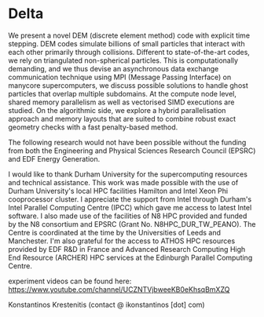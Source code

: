 # Delta
We present a novel DEM (discrete element method) code with explicit time stepping. DEM codes simulate billions of small particles that interact with each other primarily through collisions. Different to state-of-the-art codes, we rely on triangulated non-spherical particles. This is computationally demanding, and we thus devise an asynchronous data exchange communication technique using MPI (Message Passing Interface) on manycore supercomputers, we discuss possible solutions to handle ghost particles that overlap multiple subdomains. At the compute node level, shared memory parallelism as well as vectorised SIMD executions are studied. On the algorithmic side, we explore a hybrid parallelisation approach and memory layouts that are suited to combine robust exact geometry checks with a fast penalty-based method.

The following research would not have been possible without the funding from both the Engineering and Physical Sciences Research Council (EPSRC) and EDF Energy Generation.

I would like to thank Durham University for the supercomputing resources and technical assistance. This work was made possible with the use of Durham University's local HPC facilities Hamilton and Intel Xeon Phi cooprocessor cluster. I appreciate the support from Intel through Durham's Intel Parallel Computing Centre (IPCC) which gave me access to latest Intel software. I also made use of the facilities of N8 HPC provided and funded by the N8 consortium and EPSRC (Grant No. N8HPC_DUR_TW_PEANO). The Centre is coordinated at the time by the Universities of Leeds and Manchester. I'm also grateful for the access to ATHOS HPC resources provided by EDF R\&D in France and Advanced Research Computing High End Resource (ARCHER) HPC services at the Edinburgh Parallel Computing Centre. 

experiment videos can be found here: https://www.youtube.com/channel/UCZNTVjbweeKB0eKhsqBmXZQ

Konstantinos Krestenitis (contact @ ikonstantinos [dot] com)
